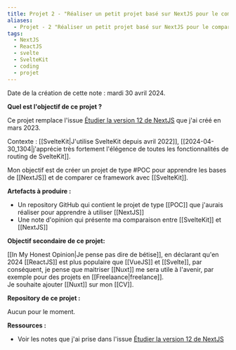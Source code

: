 ```yaml
---
title: Projet 2 - "Réaliser un petit projet basé sur NextJS pour le comparer avec SvelteKit"
aliases:
  - Projet - 2 "Réaliser un petit projet basé sur NextJS pour le comparer avec SvelteKit"
tags:
  - NextJS
  - ReactJS
  - svelte
  - SvelteKit
  - coding
  - projet
---
```


Date de la création de cette note : mardi 30 avril 2024.

**Quel est l'objectif de ce projet ?**

Ce projet remplace l'issue [Étudier la version 12 de NextJS](https://github.com/stephane-klein/backlog/issues/171) que j'ai créé en mars 2023.

Contexte : [[SvelteKit|J'utilise SvelteKit depuis avril 2022]], [[2024-04-30_1304|j'apprécie très fortement l'élégence de toutes les fonctionnalités de routing de SvelteKit]].

Mon objectif est de créer un projet de type #POC pour apprendre les bases de [[NextJS]] et de comparer ce framework avec [[SvelteKit]].

**Artefacts à produire :**

- Un repository GitHub qui contient le projet de type [[POC]] que j'aurais réaliser pour apprendre à utiliser [[NextJS]]
- Une note d'opinion qui présente ma comparaison entre [[SvelteKit]] et [[NextJS]]

**Objectif secondaire de ce projet:**

[[In My Honest Opinion|Je pense pas dire de bétise]], en déclarant qu'en 2024 [[ReactJS]] est plus populaire que [[VueJS]] et [[Svelte]], par conséquent, je pense que maitriser [[Nuxt]] me sera utile à l'avenir, par exemple pour des projets en [[Freelaance|freelance]].  
Je souhaite ajouter [[Nuxt]] sur mon [[CV]].

**Repository de ce projet :**

Aucun pour le moment.

**Ressources :**

- Voir les notes que j'ai prise dans l'issue [Étudier la version 12 de NextJS](https://github.com/stephane-klein/backlog/issues/171)